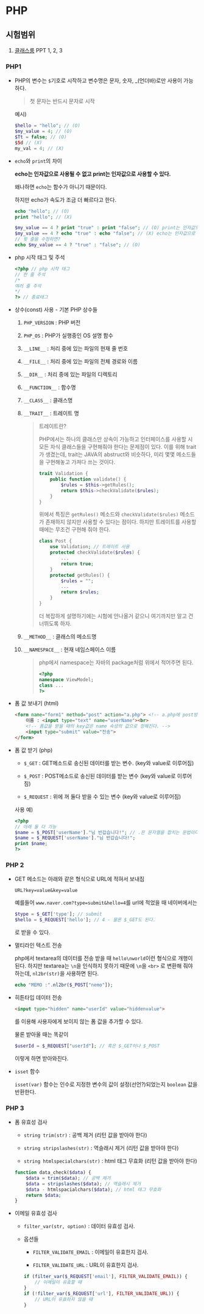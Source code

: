 # PHP

## 시험범위

1. [클래스룸](https://classroom.google.com/u/0/c/MTE3MjYwNDcxNzda) PPT 1, 2, 3

### PHP1

* PHP의 변수는 `$`기호로 시작하고 변수명은 문자, 숫자, _(언더바)로만 사용이 가능하다.

  > 첫 문자는 반드시 문자로 시작

  예시)

  ```php
  $hello = "hello"; // (O)
  $my_value = 4; // (O)
  $Tt = false; // (O)
  $5d // (X)
  my_val = 4; // (X)
  ```

* `echo`와 `print`의 차이

  **echo는 인자값으로 사용될 수 없고 print는 인자값으로 사용할 수 있다.**

  왜나하면 `echo`는 함수가 아니기 때문이다.

  하지만 echo가 속도가 조금 더 빠르다고 한다.

  ```php
  echo "hello"; // (O)
  print "hello"; // (X)
  
  $my_value == 4 ? print "true" : print "false"; // (O) print는 인자값으로 사용이 가능
  $my_value == 4 ? echo "true" : echo "false"; // (X) echo는 인자값으로 사용이 불가능
  // 윗 줄을 수정하면?
  echo $my_value == 4 ? "true" : "false"; // (O)
  ```

* php 시작 태그 및 주석

  ```php
  <?php // php 시작 태그
  // 한 줄 주석
  /*
  여러 줄 주석
  */
  ?> // 종료태그
  ```

* 상수(const) 사용 - 기본 PHP 상수들

  1. `PHP_VERSION`  : PHP 버전

  2. `PHP_OS` : PHP가 실행중인 OS 설명 함수

  3. `__LINE__` : 처리 중에 있는 파일의 현재 줄 번호

  4. `__FILE__` : 처리 중에 있는 파일의 전체 경로와 이름

  5. `__DIR__` : 처리 중에 있는 파일의 디렉토리

  6. `__FUNCTION__` : 함수명

  7. `__CLASS__` : 클래스명

  8. `__TRAIT__` : 트레이트 명

     > 트레이트란? 
     > 
     > PHP에서는 하나의 클래스만 상속이 가능하고 인터페이스를 사용할 시 모든 자식 클래스들을 구현해줘야 한다는 문제점이 있다. 이를 위해 trait가 생겼는데, trait는 JAVA의 abstruct와 비슷하다, 미리 몇몇 메소드들을 구현해놓고 가져다 쓰는 것이다.
     > 
     > ```php
     > trait Validation {
     >     public function validate() {
     >         $rules = $this->getRules();
     >         return $this->checkValidate($rules);
     >     }
     > }
     > ```
     > 
     > 위에서 특징은 `getRules()` 메소드와 `checkValidate($rules)` 메소드가 존재하지 않지만 사용할 수 있다는 점이다. 하지만 트레이트를 사용할 때에는 무조건 구현해 줘야 한다.
     > 
     > ```php
     > class Post {
     >     use Validation; // 트레이트 사용
     >     protected checkValidate($rules) {
     >         ...
     >         return true;
     >     }
     >     protected getRules() {
     >         $rules = "";
     >         ...
     >         return $rules;
     >     }
     > }
     > ```
     > 
     > 더 복잡하게 설명하기에는 시험에 안나올거 같으니 여기까지만 알고 건너뛰도록 하자.

  9. `__METHOD__` : 클래스의 메소드명

  10. `__NAMESPACE__` : 현재 네임스페이스 이름

      > php에서 namespace는 자바의 package처럼 위에서 적어주면 된다.
      > 
      > ```php
      > <?php
      > namespace ViewModel;
      > class ...
      > ?>
      > ```

* 폼 값 보내기 (html)

  ```html
  <form name="form1" method="post" action="a.php"> <!-- a.php에 post방식으로 보내겠다. -->
      이름 : <input type="text" name="userName"><br> 
      <!-- 폼값을 받을 때의 key값은 name 속성의 값으로 정해진다. -->
      <input type="submit" value="전송">
  </form>
  ```

* 폼 값 받기 (php)

  * `$_GET` : GET메소드로 송신된 데이터를 받는 변수. (key와 value로 이루어짐)

  * `$_POST` : POST메소드로 송신된 데이터를 받는 변수 (key와 value로 이루어짐)

  * `$_REQUEST` : 위에 꺼 둘다 받을 수 있는 변수 (key와 value로 이루어짐)

  사용 예)

  ```php
  <?php
  // 아래 둘 다 가능
  $name = $_POST['userName']."님 반갑습니다!"; // .은 문자열을 합치는 문법이다. java의 + 개념
  $name = $_REQUEST['userName']."님 반갑습니다!";
  print $name;
  ?>
  ```

### PHP 2

* GET 메소드는 아래와 같은 형식으로 URL에 적혀서 보내짐

  `URL?key=value&key=value`

  예를들어 `www.naver.com?type=submit&hello=4`를 url에 적었을 때 네이버에서는

  ```php
  $type = $_GET['type']; // submit
  $hello = $_REQUEST['hello']; // 4 - 물론 $_GET도 된다.
  ```

  로 받을 수 있다.

* 멀티라인 텍스트 전송

  php에서 textarea의 데이터를 전송 받을 때 `hello\nworld`이런 형식으로 개행이 된다. 하지만 textarea는 `\n`을 인식하지 못하기 때문에 `\n`을 `<br>` 로 변환해 줘야 하는데, `nl2br(str)`을 사용하면 된다.

  ```php
  echo "MEMO :".nl2br($_POST["nemo"]);
  ```

* 히튼타입 데이터 전송

  ```html
  <input type="hidden" name="userId" value="hiddenvalue">
  ```

  를 이용해 사용자에게 보이지 않는 폼 값을 추가할 수 있다.

  물론 받아올 때는 똑같이

  ```php
  $userId = $_REQUEST["userId"]; // 혹은 $_GET이나 $_POST
  ```

  이렇게 하면 받아와진다.

* `isset` 함수

  `isset(var)` 함수는 인수로 지정한 변수의 값이 설정(선언?)되었는지 `boolean` 값을 반환한다.

### PHP 3

* 폼 유효성 검사

  * `string trim(str)` : 공백 제거 (리턴 값을 받아야 한다)

  * `string stripslashes(str)` : 역슬래시 제거 (리턴 값을 받아야 한다)

  * `string htmlspecialchars(str)` : html 태그 무효화 (리턴 값을 받아야 한다)

  ```php
  function data_check($data) {
      $data = trim($data); // 공백 제거
      $data = stripslashes($data); // 역슬래시 제거
      $data - htmlspacialchars($data); // html 태그 무효화
      return $data;
  }
  ```

* 이메일 유효성 검사

  * `filter_var(str, option)` : 데이터 유효성 검사.

  * 옵션들

    * `FILTER_VALIDATE_EMAIL` : 이메일이 유효한지 검사.

    * `FILTER_VALIDATE_URL` : URL이 유효한지 검사.

    ```php
    if (filter_var($_REQUEST['email'], FILTER_VALIDATE_EMAIL)) {
        // 이메일이 유효할 때
    }
    if (!filter_var($_REQUEST['url'], FILTER_VALIDATE_URL)) {
        // URL이 유효하지 않을 때
    }
    ```




